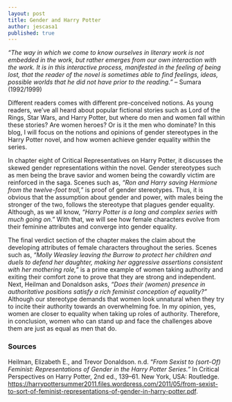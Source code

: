 ```yaml
---
layout: post 
title: Gender and Harry Potter
author: jescasa1
published: true
--- 
```


<i>“The way in which we come to know ourselves in literary work is not embedded in the work, but rather emerges from our own interaction with the work. It is in this interactive process, manifested in the feeling of being lost, that the reader of the novel is sometimes able to find feelings, ideas, possible worlds that he did not have prior to the reading.”</i> – Sumara (1992/1999)

Different readers comes with different pre-conceived notions. As young readers, we’ve all heard about popular fictional stories such as Lord of the Rings, Star Wars, and Harry Potter, but where do men and women fall within these stories? Are women heroes? Or is it the men who dominate? In this blog, I will focus on the notions and opinions of gender stereotypes in the Harry Potter novel, and how women achieve gender equality within the series. 
	
In chapter eight of Critical Representatives on Harry Potter, it discusses the skewed gender representations within the novel. Gender stereotypes such as men being the brave savior and women being the cowardly victim are reinforced in the saga. Scenes such as, <i>“Ron and Harry saving Hermione from the twelve-foot troll,”</i> is proof of gender stereotypes. Thus, it is obvious that the assumption about gender and power, with males being the stronger of the two, follows the stereotype that plagues gender equality. Although, as we all know, <i>“Harry Potter is a long and complex series with much going on.”</i> With that, we will see how female characters evolve from their feminine attributes and converge into gender equality.

The final verdict section of the chapter makes the claim about the developing attributes of female characters throughout the series. Scenes such as,<i> “Molly Weasley leaving the Burrow to protect her children and duels to defend her daughter, making her aggressive assertions consistent with her mothering role,”</i> is a prime example of women taking authority and exiting their comfort zone to prove that they are strong and independent. Next, Heilman and Donaldson asks,<i> “Does their (women) presence in authoritative positions satisfy a rich feminist conception of equality?”</i> Although our stereotype demands that women look unnatural when they try to incite their authority towards an overwhelming foe. In my opinion, yes, women are closer to equality when taking up roles of authority. Therefore, in conclusion, women who can stand up and face the challenges above them are just as equal as men that do.

### Sources
Heilman, Elizabeth E., and Trevor Donaldson. n.d. “<i>From Sexist to (sort-Of) Feminist: Representations of Gender in the Harry Potter Series.”</i> In Critical Perspectives on Harry Potter, 2nd ed., 139–61. New York, USA: Routledge. https://harrypottersummer2011.files.wordpress.com/2011/05/from-sexist-to-sort-of-feminist-representations-of-gender-in-harry-potter.pdf.
